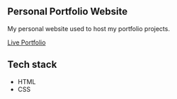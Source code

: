 ## Personal Portfolio Website
My personal website used to host my portfolio projects.

[Live Portfolio](https://www.dharminchauhan.com)


## Tech stack
* HTML
* CSS
